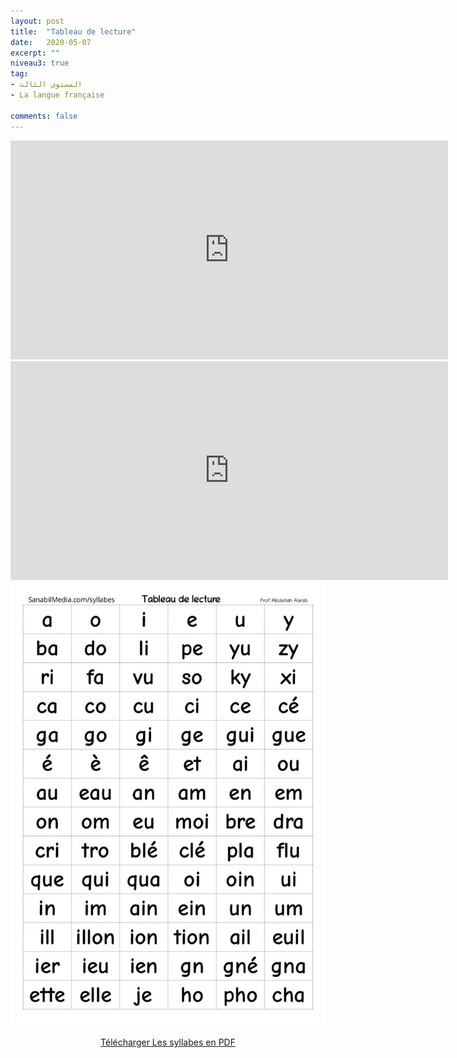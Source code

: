 ```yaml
---
layout: post
title:  "Tableau de lecture"
date:   2020-05-07
excerpt: ""
niveau3: true
tag:
- المستوى الثالث 
- La langue française

comments: false
---
```

<center>
		   <img style="display: none;" src="/assets/img/thumbnails/3-syllabes-SanabilMedia.com.jpg" alt="" width="1" height="1">
    <iframe width="700px" height="350px" src="https://www.youtube.com/embed/M-uPzIgwp5w?rel=0&controls=1&showinfo=0&modestbranding=1&enablejsapi=1" allowfullscreen frameborder="0" ></iframe>
<br>
<iframe width="700px" height="350px" src="https://www.youtube.com/embed/TZaObWrCh-M?rel=0&controls=1&showinfo=0&modestbranding=1&enablejsapi=1" allowfullscreen frameborder="0" ></iframe>
<br>
<img src="/assets/img/tableau-de-lecture_syllabes_sanabilmedia.jpg" alt="Tableau de lecture syllabique" >
<br>	
<p markdown="0"><a href="https://drive.google.com/u/0/uc?id=1bdlQ47AMohw3IjJKPo_m-GEiKdF2Wsr8&export=download" class="btn">Télécharger Les syllabes en PDF</a></p>
</center>

